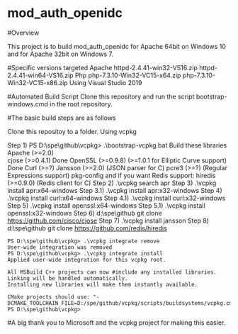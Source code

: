 
mod_auth_openidc
================

#Overview

This project is to build mod_auth_openidc for Apache  64bit on Windows 10 and for Apache 32bit on Windows 7.

#Specific versions targeted
Apache	httpd-2.4.41-win32-VS16.zip
		httpd-2.4.41-win64-VS16.zip
Php		php-7.3.10-Win32-VC15-x64.zip
		php-7.3.10-Win32-VC15-x86.zip
Using Visual Studio 2019

#Automated Build Script
Clone this repository and run the script bootstrap-windows.cmd in the root repository.

#The basic build steps are as follows

Clone this repositoy to a folder.
Using vcpkg 

Step 1) PS D:\spe\github\vcpkg> .\bootstrap-vcpkg.bat
	Build these libraries
		Apache (>=2.0)	
		cjose (>=0.4.1)
		Done OpenSSL (>=0.9.8) (>=1.0.1 for Elliptic Curve support)
		Done Curl (>=?)
		Jansson (>=2.0) (JSON parser for C)
		pcre3 (>=?) (Regular Expressions support)
		pkg-config
		and if you want Redis support:
		hiredis (>=0.9.0) (Redis client for C)
Step 2)   .\vcpkg search apr
Step 3)   .\vcpkg install apr:x64-windows
Step 3.1) .\vcpkg install apr:x32-windows
Step 4)   .\vcpkg install curl:x64-windows
Step 4.1) .\vcpkg install curl:x32-windows
Step 5)   .\vcpkg install openssl:x64-windows
Step 5.1) .\vcpkg install openssl:x32-windows
Step 6) d:\spe\github git clone https://github.com/cisco/cjose
Step 7) .\vcpkg install jansson
Step 8) d:\spe\github git clone https://github.com/redis/hiredis

	PS D:\spe\github\vcpkg> .\vcpkg integrate remove
	User-wide integration was removed
	PS D:\spe\github\vcpkg> .\vcpkg integrate install
	Applied user-wide integration for this vcpkg root.
	
	All MSBuild C++ projects can now #include any installed libraries.
	Linking will be handled automatically.
	Installing new libraries will make them instantly available.
	
	CMake projects should use: "-DCMAKE_TOOLCHAIN_FILE=D:/spe/github/vcpkg/scripts/buildsystems/vcpkg.cmake"
	PS D:\spe\github\vcpkg>




#A big thank you to Microsoft and the vcpkg project for making this easier.